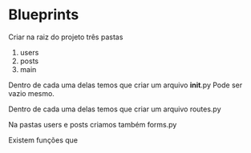 # Blueprints
Criar na raiz do projeto
três pastas 
1. users
2. posts
3. main 

Dentro de cada uma delas temos que criar um arquivo __init__.py
Pode ser vazio mesmo.

Dentro de cada uma delas temos que criar um arquivo  routes.py

Na pastas users e posts criamos também forms.py

Existem funções que 
